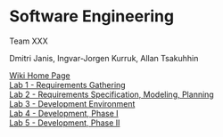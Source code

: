 Software Engineering
===

Team XXX

Dmitri Janis, Ingvar-Jorgen Kurruk, Allan Tsakuhhin


<a href="https://github.com/Tsakuhhin/XXX/wiki">Wiki Home Page</a><br>
<a href="https://github.com/Tsakuhhin/XXX/wiki/Homework-1">Lab 1 - Requirements Gathering</a><br>
<a href="https://github.com/Tsakuhhin/XXX/wiki/Homework-2">Lab 2 - Requirements Specification, Modeling, Planning</a><br>
<a href="https://github.com/Tsakuhhin/XXX/wiki/Homework-3">Lab 3 - Development Environment</a><br>
<a href="https://github.com/Tsakuhhin/XXX/wiki/Homework-4">Lab 4 - Development, Phase I</a><br>
<a href="https://github.com/Tsakuhhin/XXX/wiki/Homework-5">Lab 5 - Development, Phase II</a><br>

